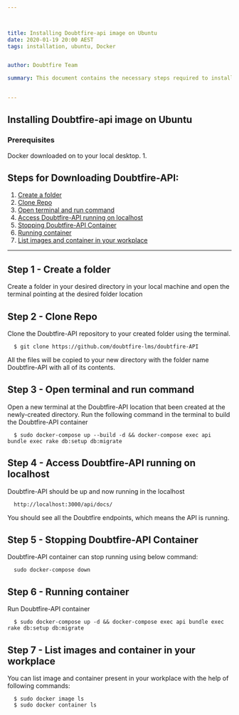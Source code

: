 ```yaml
---

 

title: Installing Doubtfire-api image on Ubuntu
date: 2020-01-19 20:00 AEST
tags: installation, ubuntu, Docker 


author: Doubtfire Team

summary: This document contains the necessary steps required to install Doubtfire-API image on Ubuntu. 
 

---
```

## Installing Doubtfire-api image on Ubuntu

### Prerequisites

Docker downloaded on to your local desktop.
1. 
## Steps for Downloading Doubtfire-API:
1. [Create a folder](#step-1---create-a-folder)
2. [Clone Repo](#Step-2---clone-repo)
3. [Open terminal and run command](#Step-3---open-terminal-and-run-command)
4. [Access Doubtfire-API running on localhost](#Step-4---access-doubtfire-api-running-on-localhost)
5. [Stopping Doubtfire-API Container](#Step-5---stopping-doubtfire-api-container)
6. [Running container](#Step-6---running-container)
7. [List images and container in your workplace](#Step-7---list-images-and-container-in-your-workplace)

***

## Step 1 - Create a folder
Create a folder in your desired directory in your local machine and open the terminal pointing at the desired folder location

## Step 2 - Clone Repo
Clone the Doubtfire-API repository to your created folder using the terminal.

      $ git clone https://github.com/doubtfire-lms/doubtfire-API

All the files will be copied to your new directory with the folder name Doubtfire-API with all of its contents.

## Step 3 - Open terminal and run command
Open a new terminal at the Doubtfire-API location that been created at the newly-created directory. Run the following command in the terminal to build the Doubtfire-API container

      $ sudo docker-compose up --build -d && docker-compose exec api bundle exec rake db:setup db:migrate

## Step 4 - Access Doubtfire-API running on localhost
Doubtfire-API should be up and now running in the localhost 

      http://localhost:3000/api/docs/ 

You should see all the Doubtfire endpoints, which means the API is running.

## Step 5 - Stopping Doubtfire-API Container
Doubtfire-API container can stop running using below command:

      sudo docker-compose down

## Step 6 - Running container
Run Doubtfire-API container

      $ sudo docker-compose up -d && docker-compose exec api bundle exec rake db:setup db:migrate

## Step 7 - List images and container in your workplace
You can list image and container present in your workplace with the help of following commands:

      $ sudo docker image ls
      $ sudo docker container ls


